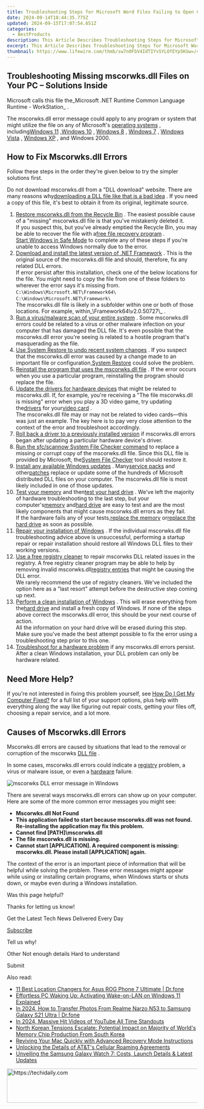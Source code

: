 ```yaml
---
title: Troubleshooting Steps for Microsoft Word Files Failing to Open Correctly
date: 2024-09-14T18:44:35.775Z
updated: 2024-09-15T17:07:54.651Z
categories:
  - BestProducts
description: This Article Describes Troubleshooting Steps for Microsoft Word Files Failing to Open Correctly
excerpt: This Article Describes Troubleshooting Steps for Microsoft Word Files Failing to Open Correctly
thumbnail: https://www.lifewire.com/thmb/sw7n0FbV4IdTIYvSYLOfEYp5KUw=/400x300/filters:no_upscale():max_bytes(150000):strip_icc():format(webp)/GettyImages-175738585-ff74cca19089474bb5792d910d8604da.jpg
---
```


## Troubleshooting Missing mscorwks.dll Files on Your PC – Solutions Inside
 Microsoft calls this file the_Microsoft .NET Runtime Common Language Runtime - WorkStation_ .  

 The mscorwks.dll error message could apply to any program or system that might utilize the file on any of Microsoft's [operating systems](https://www.lifewire.com/operating-systems-2625912) , including[Windows 11](https://www.lifewire.com/windows-11-5188930) ,[Windows 10](https://www.lifewire.com/windows-10-2626217) , [Windows 8](https://www.lifewire.com/windows-8-2626235) , [Windows 7](https://www.lifewire.com/windows-7-2626265) , [Windows Vista](https://www.lifewire.com/windows-vista-2626311) , [Windows XP](https://www.lifewire.com/windows-xp-2626354) , and Windows 2000.

## How to Fix Mscorwks.dll Errors

 Follow these steps in the order they're given below to try the simpler solutions first.

 Do not download mscorwks.dll from a "DLL download" website. There are many reasons why[downloading a DLL file like that is a bad idea](https://www.lifewire.com/important-reasons-not-to-download-dll-files-2624455) . If you need a copy of this file, it's best to obtain it from its original, legitimate source.

1. [Restore mscorwks.dll from the Recycle Bin](https://www.lifewire.com/how-to-restore-deleted-files-from-the-recycle-bin-2624515) . The easiest possible cause of a "missing" mscorwks.dll file is that you've mistakenly deleted it.  
 If you suspect this, but you've already emptied the Recycle Bin, you may be able to recover the file with a[free file recovery program](https://www.lifewire.com/free-data-recovery-software-tools-2622893) .  
[Start Windows in Safe Mode](https://www.lifewire.com/how-do-i-start-windows-in-safe-mode-2624480) to complete any of these steps if you're unable to access Windows normally due to the error.
2. [Download and install the latest version of .NET Framework](https://dotnet.microsoft.com/download/dotnet-framework) . This is the original source of the mscorwks.dll file and should, therefore, fix any related DLL errors.  
 If error persist after this installation, check one of the below locations for the file. You might need to copy the file from one of these folders to wherever the error says it's missing from.  
 `C:\Windows\Microsoft.NET\Framework64\`  
`C:\Windows\Microsoft.NET\Framework\`  
 The mscorwks.dll file is likely in a subfolder within one or both of those locations. For example, within_\\Framework64\\v2.0.50727\\_ .
3. [Run a virus/malware scan of your entire system](https://www.lifewire.com/properly-scan-your-computer-for-viruses-and-other-malware-2624526) . Some mscorwks.dll errors could be related to a virus or other malware infection on your computer that has damaged the DLL file. It's even possible that the mscorwks.dll error you're seeing is related to a hostile program that's masquerading as the file.
4. [Use System Restore to undo recent system changes](https://www.lifewire.com/how-to-use-system-restore-in-windows-2626131) . If you suspect that the mscorwks.dll error was caused by a change made to an important file or configuration,[System Restore](https://www.lifewire.com/what-is-system-restore-2626022) could solve the problem.
5. [Reinstall the program that uses the mscorwks.dll file](https://www.lifewire.com/what-is-the-proper-way-to-reinstall-a-software-program-2624478) . If the error occurs when you use a particular program, reinstalling the program should replace the file.
6. [Update the drivers for hardware devices](https://www.lifewire.com/how-to-update-drivers-in-windows-2619214) that might be related to mscorwks.dll. If, for example, you're receiving a "The file mscorwks.dll is missing" error when you play a 3D video game, try updating the[drivers](https://www.lifewire.com/what-is-a-device-driver-2625796) for your[video card](https://www.lifewire.com/what-is-a-video-card-2618161) .  
 The mscorwks.dll file may or may not be related to video cards—this was just an example. The key here is to pay very close attention to the context of the error and troubleshoot accordingly.
7. [Roll back a driver to a previously installed version](https://www.lifewire.com/how-to-roll-back-a-driver-in-windows-2619217) if mscorwks.dll errors began after updating a particular hardware device's driver.
8. [Run the sfc/scannow System File Checker command](https://www.lifewire.com/how-to-use-sfc-scannow-to-repair-windows-system-files-2626161) to replace a missing or corrupt copy of the mscorwks.dll file. Since this DLL file is provided by Microsoft, the[System File Checker](https://www.lifewire.com/sfc-command-system-file-checker-2626020) tool should restore it.
9. [Install any available Windows updates](https://www.lifewire.com/how-to-check-for-install-windows-updates-2624596) . Many[service packs](https://www.lifewire.com/what-is-a-service-pack-2626010) and other[patches](https://www.lifewire.com/what-is-a-patch-2625960) replace or update some of the hundreds of Microsoft distributed DLL files on your computer. The mscorwks.dll file is most likely included in one of those updates.
10. [Test your memory](https://www.lifewire.com/free-memory-test-programs-2626178) and then[test your hard drive](https://www.lifewire.com/free-hard-drive-testing-programs-2626183) . We've left the majority of hardware troubleshooting to the last step, but your computer's[memory](https://www.lifewire.com/what-is-random-access-memory-ram-2618159) and[hard drive](https://www.lifewire.com/what-is-a-hard-disk-drive-2618152) are easy to test and are the most likely components that might cause mscorwks.dll errors as they fail.  
 If the hardware fails any of your tests,[replace the memory](https://www.lifewire.com/how-to-replace-the-memory-ram-in-a-computer-2626201) or[replace the hard drive](https://www.lifewire.com/how-to-replace-a-hard-drive-2626200) as soon as possible.
11. [Repair your installation of Windows](https://www.lifewire.com/how-do-i-automatically-repair-windows-problems-2624907) . If the individual mscorwks.dll file troubleshooting advice above is unsuccessful, performing a startup repair or repair installation should restore all Windows DLL files to their working versions.
12. [Use a free registry cleaner](https://www.lifewire.com/free-registry-cleaners-2626176) to repair mscorwks DLL related issues in the registry. A free registry cleaner program may be able to help by removing invalid mscorwks.dll[registry entries](https://www.lifewire.com/what-is-a-registry-key-2625999) that might be causing the DLL error.  
 We rarely recommend the use of registry cleaners. We've included the option here as a "last resort" attempt before the destructive step coming up next.
13. [Perform a clean installation of Windows](https://www.lifewire.com/how-to-clean-install-windows-2624904) . This will erase everything from the[hard drive](https://www.lifewire.com/what-is-a-hard-disk-drive-2618152) and install a fresh copy of Windows. If none of the steps above correct the mscorwks.dll error, this should be your next course of action.  
 All the information on your hard drive will be erased during this step. Make sure you've made the best attempt possible to fix the error using a troubleshooting step prior to this one.
14. [Troubleshoot for a hardware problem](https://www.lifewire.com/fix-a-dll-issue-caused-by-a-hardware-problem-2624493) if any mscorwks.dll errors persist. After a clean Windows installation, your DLL problem can only be hardware related.

## Need More Help?

 If you're not interested in fixing this problem yourself, see [How Do I Get My Computer Fixed?](https://www.lifewire.com/how-do-i-get-my-computer-fixed-2625167) for a full list of your support options, plus help with everything along the way like figuring out repair costs, getting your files off, choosing a repair service, and a lot more.

## Causes of Mscorwks.dll Errors

 Mscorwks.dll errors are caused by situations that lead to the removal or corruption of the mscorwks [DLL file](https://www.lifewire.com/what-is-a-dll-file-2625852) .

 In some cases, mscorwks.dll errors could indicate a [registry](https://www.lifewire.com/windows-registry-2625992) problem, a virus or malware issue, or even a [hardware](https://www.lifewire.com/computer-hardware-2625895) failure.

![mscorwks DLL error message in Windows](https://www.lifewire.com/thmb/dZT1XNgoWLBUoRuEHJKvXPvozH0=/1500x0/filters:no_upscale():max_bytes(150000):strip_icc():format(webp)/mscorwks-dll-error-message-5aa6a2aa875db90037fef419.png)

 There are several ways mscorwks.dll errors can show up on your computer. Here are some of the more common error messages you might see:

* **Mscorwks.dll Not Found**
* **This application failed to start because mscorwks.dll was not found. Re-installing the application may fix this problem.**
* **Cannot find \[PATH\]\\mscorwks.dll**
* **The file mscorwks.dll is missing.**
* **Cannot start \[APPLICATION\]. A required component is missing: mscorwks.dll. Please install \[APPLICATION\] again.**

 The context of the error is an important piece of information that will be helpful while solving the problem. These error messages might appear while using or installing certain programs, when Windows starts or shuts down, or maybe even during a Windows installation.

Was this page helpful?

Thanks for letting us know!

 Get the Latest Tech News Delivered Every Day

[Subscribe](https://www.lifewire.com/#)

Tell us why!

 Other  Not enough details  Hard to understand

 Submit

<ins class="adsbygoogle"
     style="display:block"
     data-ad-format="autorelaxed"
     data-ad-client="ca-pub-7571918770474297"
     data-ad-slot="1223367746"></ins>

<ins class="adsbygoogle"
     style="display:block"
     data-ad-client="ca-pub-7571918770474297"
     data-ad-slot="8358498916"
     data-ad-format="auto"
     data-full-width-responsive="true"></ins>

<span class="atpl-alsoreadstyle">Also read:</span>
<div><ul>
<li><a href="https://location-fake.techidaily.com/11-best-location-changers-for-asus-rog-phone-7-ultimate-drfone-by-drfone-virtual-android/"><u>11 Best Location Changers for Asus ROG Phone 7 Ultimate | Dr.fone</u></a></li>
<li><a href="https://win-forum.techidaily.com/effortless-pc-waking-up-activating-wake-on-lan-on-windows-11-explained/"><u>Effortless PC Waking Up: Activating Wake-on-LAN on Windows 11 Explained</u></a></li>
<li><a href="https://android-transfer.techidaily.com/in-2024-how-to-transfer-photos-from-realme-narzo-n53-to-samsung-galaxy-s21-ultra-drfone-by-drfone-transfer-from-android-transfer-from-android/"><u>In 2024, How to Transfer Photos From Realme Narzo N53 to Samsung Galaxy S21 Ultra | Dr.fone</u></a></li>
<li><a href="https://youtube-web.techidaily.com/24-massive-hit-videos-of-youtube-all-time-standouts/"><u>In 2024, Massive Hit Videos of YouTube All Time Standouts</u></a></li>
<li><a href="https://hardware-updates.techidaily.com/north-korean-tensions-escalate-potential-impact-on-majority-of-worlds-memory-chip-production-from-south-korea/"><u>North Korean Tensions Escalate: Potential Impact on Majority of World's Memory Chip Production From South Korea</u></a></li>
<li><a href="https://tech-recovery.techidaily.com/reviving-your-mac-quickly-with-advanced-recovery-mode-instructions/"><u>Reviving Your Mac Quickly with Advanced Recovery Mode Instructions</u></a></li>
<li><a href="https://tech-recovery.techidaily.com/unlocking-the-details-of-atandts-cellular-roaming-agreements/"><u>Unlocking the Details of AT&T's Cellular Roaming Agreements</u></a></li>
<li><a href="https://tech-recovery.techidaily.com/unveiling-the-samsung-galaxy-watch-7-costs-launch-details-and-latest-updates/"><u>Unveiling the Samsung Galaxy Watch 7: Costs, Launch Details & Latest Updates</u></a></li>
</ul></div>

<!-- affiliate ads begin -->
<a href="https://unicoeye.pxf.io/c/5597632/2134239/18498" target="_top" id="2134239">
  <img src="//a.impactradius-go.com/display-ad/18498-2134239" border="0" alt="https://techidaily.com" width="721" height="90"/>
</a>
<img height="0" width="0" src="https://unicoeye.pxf.io/i/5597632/2134239/18498" style="position:absolute;visibility:hidden;" border="0" />
<!-- affiliate ads end -->

